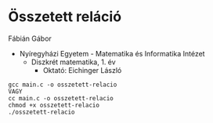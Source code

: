 # Összetett reláció

Fábián Gábor
- Nyíregyházi Egyetem - Matematika és Informatika Intézet
  - Diszkrét matematika, 1. év
    - Oktató: Eichinger László

```
gcc main.c -o osszetett-relacio
VAGY
cc main.c -o osszetett-relacio
chmod +x osszetett-relacio
./osszetett-relacio
```
